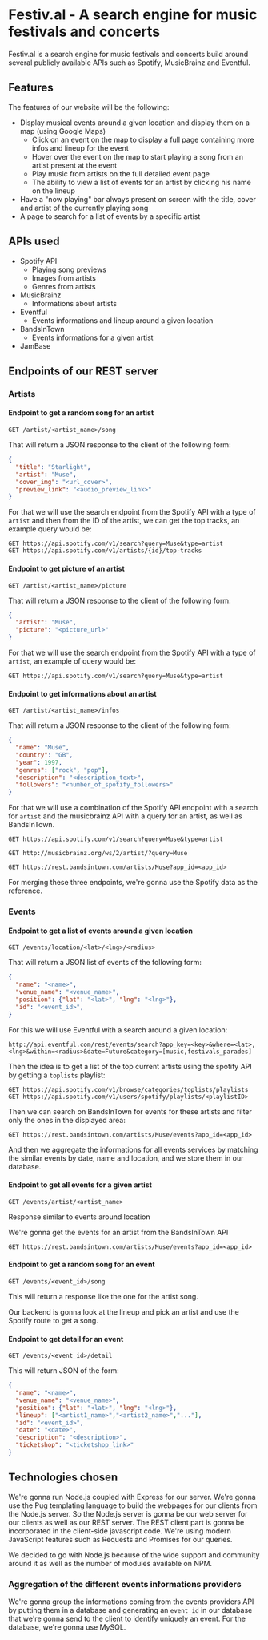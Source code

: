 # Festiv.al - A search engine for music festivals and concerts

Festiv.al is a search engine for music festivals and concerts build around several publicly available APIs such as Spotify, MusicBrainz and Eventful.

## Features

The features of our website will be the following:

* Display musical events around a given location and display them on a map (using Google Maps)
  * Click on an event on the map to display a full page containing more infos and lineup for the event
  * Hover over the event on the map to start playing a song from an artist present at the event
  * Play music from artists on the full detailed event page
  * The ability to view a list of events for an artist by clicking his name on the lineup
* Have a "now playing" bar always present on screen with the title, cover and artist of the currently playing song
* A page to search for a list of events by a specific artist

## APIs used

* Spotify API
  * Playing song previews
  * Images from artists
  * Genres from artists
* MusicBrainz
  * Informations about artists
* Eventful
  * Events informations and lineup around a given location
* BandsInTown
  * Events informations for a given artist
* JamBase

## Endpoints of our REST server

### Artists

#### Endpoint to get a random song for an artist

```
GET /artist/<artist_name>/song
```

That will return a JSON response to the client of the following form:

```json
{
  "title": "Starlight",
  "artist": "Muse",
  "cover_img": "<url_cover>",
  "preview_link": "<audio_preview_link>"
}
```

For that we will use the search endpoint from the Spotify API with a type of `artist` and then from the ID of the artist, we can get the top tracks, an example query would be:

```
GET https://api.spotify.com/v1/search?query=Muse&type=artist
GET https://api.spotify.com/v1/artists/{id}/top-tracks
```

#### Endpoint to get picture of an artist

```
GET /artist/<artist_name>/picture
```

That will return a JSON response to the client of the following form:

```json
{
  "artist": "Muse",
  "picture": "<picture_url>"
}
```

For that we will use the search endpoint from the Spotify API with a type of `artist`, an example of query would be:

```
GET https://api.spotify.com/v1/search?query=Muse&type=artist
```

#### Endpoint to get informations about an artist

```
GET /artist/<artist_name>/infos
```

That will return a JSON response to the client of the following form:

```json
{
  "name": "Muse",
  "country": "GB",
  "year": 1997,
  "genres": ["rock", "pop"],
  "description": "<description_text>",
  "followers": "<number_of_spotify_followers>"
}
```

For that we will use a combination of the Spotify API endpoint with a search for `artist` and the musicbrainz API with a query for an artist, as well as BandsInTown.

```
GET https://api.spotify.com/v1/search?query=Muse&type=artist
```

```
GET http://musicbrainz.org/ws/2/artist/?query=Muse
```

```
GET https://rest.bandsintown.com/artists/Muse?app_id=<app_id>
```

For merging these three endpoints, we're gonna use the Spotify data as the reference.

### Events

#### Endpoint to get a list of events around a given location

```
GET /events/location/<lat>/<lng>/<radius>
```

That will return a JSON list of events of the following form:

```json
{
  "name": "<name>",
  "venue_name": "<venue_name>",
  "position": {"lat": "<lat>", "lng": "<lng>"},
  "id": "<event_id>",
}
```

For this we will use Eventful with a search around a given location:

```
http://api.eventful.com/rest/events/search?app_key=<key>&where=<lat>,<lng>&within=<radius>&date=Future&category=[music,festivals_parades]
```

Then the idea is to get a list of the top current artists using the spotify API by getting a `toplists` playlist:

```
GET https://api.spotify.com/v1/browse/categories/toplists/playlists
GET https://api.spotify.com/v1/users/spotify/playlists/<playlistID>
```

Then we can search on BandsInTown for events for these artists and filter only the ones in the displayed area:

```
GET https://rest.bandsintown.com/artists/Muse/events?app_id=<app_id>
```

And then we aggregate the informations for all events services by matching the similar events by date, name and location, and we store them in our database.

#### Endpoint to get all events for a given artist

```
GET /events/artist/<artist_name>
```

Response similar to events around location

We're gonna get the events for an artist from the BandsInTown API

```
GET https://rest.bandsintown.com/artists/Muse/events?app_id=<app_id>
```

#### Endpoint to get a random song for an event

```
GET /events/<event_id>/song
```

This will return a response like the one for the artist song.

Our backend is gonna look at the lineup and pick an artist and use the Spotify route to get a song.

#### Endpoint to get detail for an event

```
GET /events/<event_id>/detail
```

This will return JSON of the form:

```json
{
  "name": "<name>",
  "venue_name": "<venue_name>",
  "position": {"lat": "<lat>", "lng": "<lng>"},
  "lineup": ["<artist1_name>","<artist2_name>","..."],
  "id": "<event_id>",
  "date": "<date>",
  "description": "<description>",
  "ticketshop": "<ticketshop_link>"
}
```

## Technologies chosen

We're gonna run Node.js coupled with Express for our server. We're gonna use the Pug templating language to build the webpages for our clients from the Node.js server. So the Node.js server is gonna be our web server for our clients as well as our REST server. The REST client part is gonna be incorporated in the client-side javascript code. We're using modern JavaScript features such as Requests and Promises for our queries.

We decided to go with Node.js because of the wide support and community around it as well as the number of modules available on NPM.

### Aggregation of the different events informations providers

We're gonna group the informations coming from the events providers API by putting them in a database and generating an `event_id` in our database that we're gonna send to the client to identify uniquely an event. For the database, we're gonna use MySQL.